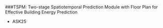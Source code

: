 ### TSPM: Two-stage Spatiotemporal Prediction Module with Floor Plan for Effective Building Energy Prediction
- ASK25 
